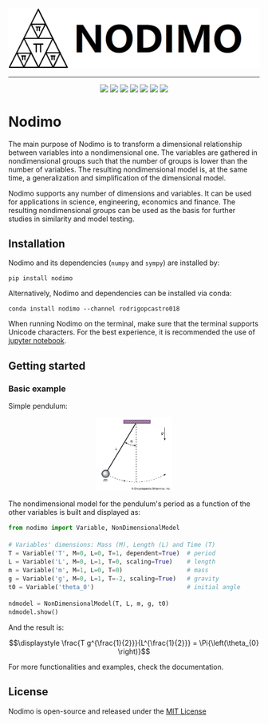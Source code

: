 <p align="center" width="100%">
    <img src="nodimo_logo.png" alt="Nodimo Logo">
</p>

---

<p align="center">
    <a href="https://pypi.org/project/nodimo" alt="Python">
        <img src="https://img.shields.io/badge/python-3-green" /></a>
    <a href="" alt="Documentation">
        <img src="https://img.shields.io/badge/docs-view-8A2BE2" /></a>
    <a href="https://pypi.org/project/nodimo" alt="PyPI Downloads">
        <img src="https://img.shields.io/pypi/dm/nodimo?color=blue" /></a>
    <a href="https://anaconda.org/rodrigopcastro018/nodimo" alt="Conda Downloads">
        <img src="https://img.shields.io/conda/d/rodrigopcastro018/nodimo?label=conda%20downloads&color=green" /></a>
    <a href="" alt="Github Downloads">
        <img src="https://img.shields.io/github/downloads/rodrigopcastro018/nodimo/total.svg?label=github%20downloads&color=blue" /></a>
    <a href="https://github.com/jupyter/notebook" alt="Jupyter">
        <img src="https://img.shields.io/badge/jupyter-notebook-orange" /></a>
    <a href="https://github.com/rodrigopcastro018/nodimo/blob/main/LICENSE" alt="License">
        <img src="https://img.shields.io/badge/license-MIT-green" /></a>
</p>

# Nodimo
The main purpose of Nodimo is to transform a dimensional relationship between variables into a nondimensional one. The variables are gathered in nondimensional groups such that the number of groups is lower than the number of variables. The resulting nondimensional model is, at the same time, a generalization and simplification of the dimensional model.

Nodimo supports any number of dimensions and variables. It can be used for applications in science, engineering, economics and finance. The resulting nondimensional groups can be used as the basis for further studies in similarity and model testing.

## Installation
Nodimo and its dependencies (`numpy` and `sympy`) are installed by:
```shell
pip install nodimo
```

Alternatively, Nodimo and dependencies can be installed via conda:
```shell
conda install nodimo --channel rodrigopcastro018
```

When running Nodimo on the terminal, make sure that the terminal supports Unicode characters. For the best experience, it is recommended the use of [jupyter notebook](https://github.com/jupyter/notebook).

## Getting started
### Basic example
Simple pendulum:

<p align="center" width="100%">
    <img width="30%" src="simple_pendulum.png" alt="Simple Pendulum">
</p>

The nondimensional model for the pendulum's period as a function of the other variables is built and displayed as:
```python
from nodimo import Variable, NonDimensionalModel

# Variables' dimensions: Mass (M), Length (L) and Time (T)
T = Variable('T', M=0, L=0, T=1, dependent=True)  # period
L = Variable('L', M=0, L=1, T=0, scaling=True)    # length
m = Variable('m', M=1, L=0, T=0)                  # mass
g = Variable('g', M=0, L=1, T=-2, scaling=True)   # gravity
t0 = Variable('theta_0')                          # initial angle

ndmodel = NonDimensionalModel(T, L, m, g, t0)
ndmodel.show()
```

And the result is:
```math
\displaystyle \frac{T g^{\frac{1}{2}}}{L^{\frac{1}{2}}} = \Pi{\left(\theta_{0} \right)}
```

For more functionalities and examples, check the documentation.

## License
Nodimo is open-source and released under the [MIT License](LICENSE)